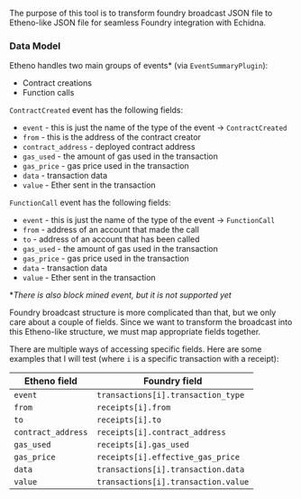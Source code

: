 The purpose of this tool is to transform foundry broadcast JSON file to Etheno-like JSON file for seamless Foundry integration with Echidna. 


### Data Model
Etheno handles two main groups of events* (via `EventSummaryPlugin`):
- Contract creations
- Function calls

`ContractCreated` event has the following fields:
- `event` - this is just the name of the type of the event -> `ContractCreated`
- `from` - this is the address of the contract creator
- `contract_address` - deployed contract address
- `gas_used` - the amount of gas used in the transaction
- `gas_price` - gas price used in the transaction
- `data` - transaction data
- `value` - Ether sent in the transaction

`FunctionCall` event has the following fields:
- `event` - this is just the name of the type of the event -> `FunctionCall`
- `from` - address of an account that made the call
- `to` - address of an account that has been called
- `gas_used` - the amount of gas used in the transaction
- `gas_price` - gas price used in the transaction
- `data` - transaction data
- `value` - Ether sent in the transaction

*_There is also block mined event, but it is not supported yet_

Foundry broadcast structure is more complicated than that, but we only care about a couple of fields.
Since we want to transform the broadcast into this Etheno-like structure, we must map appropriate fields together.

There are multiple ways of accessing specific fields. Here are some examples that I will test (where `i` is a specific transaction with a receipt):

| Etheno field | Foundry field |
| --- | --- |
| `event` | `transactions[i].transaction_type` |
| `from` | `receipts[i].from` |
| `to` | `receipts[i].to` |
| `contract_address` | `receipts[i].contract_address` | 
| `gas_used` | `receipts[i].gas_used` |
| `gas_price` | `receipts[i].effective_gas_price` |
| `data` | `transactions[i].transaction.data` |
| `value` | `transactions[i].transaction.value` |
